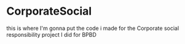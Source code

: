 # CorporateSocial
this is where I'm gonna put the code i made for the Corporate social responsibility project I did for BPBD
